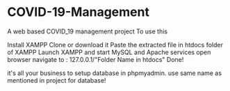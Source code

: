 # COVID-19-Management

A web based COVID_19 management project
To use this

Install XAMPP
Clone or download it
Paste the extracted file in htdocs folder  of XAMPP
Launch XAMPP and start MySQL and Apache services
open browser
navigate to :  127.0.0.1/"Folder Name in htdocs"
Done!

it's all your business to setup database in phpmyadmin. use same name as mentioned in project for database!
